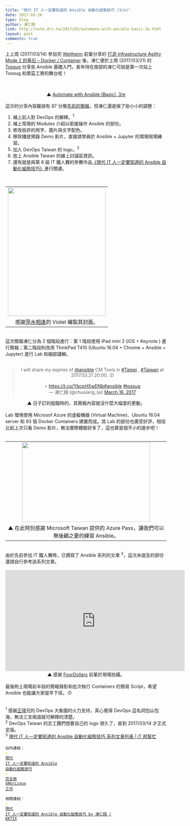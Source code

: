 ```yaml
---
title: "現代 IT 人一定要知道的 Ansible 自動化組態技巧 (3/e)"
date: 2017-03-26
type: blog
author: 凍仁翔
link: http://note.drx.tw/2017/03/automate-with-ansible-basic-3e.html
layout: post
comments: true
---
```


上上周 (2017/03/14) 參加完 <a href="http://www.weithenn.org/" target="_blank">Weithenn</a> 前輩分享的 <a href="http://www.weithenn.org/2017/02/infrastructure-agility-mode-2-docker.html" target="_blank">打造 Infrastructure Agility Mode 2 的基石 – Docker / Container</a> 後，凍仁便於上周 (2017/03/21) 的 <a href="http://tossug.net/" target="_blank">Tossug</a> 分享些 Ansible 基礎入門，長年待在南部的凍仁可說是第一次站上 Tossug 和摩茲工寮的舞台呢！<br /><br /><center><script async="" class="speakerdeck-embed" data-id="08d9f7afcb644593b352cf20f0a4826f" data-ratio="1.33333333333333" src="//speakerdeck.com/assets/embed.js"></script><br />▲ <a href="https://www.slideshare.net/freezejonny/automate-with-ansible-basic-3e" target="_blank" title="現代 IT 人一定要知道的 Ansible 自動化組態技巧">Automate with Ansible (Basic), 3/e</a><br /></center><a name='more'></a><br />這次的分享內容雖說有 87 分像<a href="http://note.drx.tw/2016/05/automate-with-ansible-basic.html" target="_blank">先前的簡報</a>，但凍仁還是做了些小小的調整：<br /><ol><li>補上前人對 DevOps 的解釋。<span class="Comment"><sup>1</sup></span></li><li>補上常用的 Modules 介紹以銜接操作 Ansible 的部份。</li><li>修改些許的用字、圖片與文字配色。</li><li>移除播放預錄 Demo 影片，直接請學員於 Ansible + Jupyter 的環境現場練習。</li><li>加入 DevOps Taiwan 的 logo。<span class="Comment"><sup>2</sup></span></li><li>放上 Ansible Taiwan 的線上討論區資訊。</li><li>還有就是與第 8 屆 IT 鐵人賽的參賽作品<a href="https://github.com/chusiang/automate-with-ansible/" target="_blank">《現代 IT 人一定要知道的 Ansible 自動化組態技巧》</a>進行關連。</li></ol><br /><table align="center" cellpadding="0" cellspacing="0" class="tr-caption-container" style="margin-left: auto; margin-right: auto; text-align: center;"><tbody><tr><td style="text-align: center;"><a href="https://1.bp.blogspot.com/-1LPwacNDqa4/WTuKOKvDzkI/AAAAAAAAgAQ/bH5o5YZDGtE731ib7iNTiql-BcZYgVGigCLcB/s1600/automate-with-ansible_cover_by_chusiang.jpg" imageanchor="1" style="margin-left: auto; margin-right: auto;"><img border="0" data-original-height="1600" data-original-width="1221" height="400" src="https://1.bp.blogspot.com/-1LPwacNDqa4/WTuKOKvDzkI/AAAAAAAAgAQ/bH5o5YZDGtE731ib7iNTiql-BcZYgVGigCLcB/s400/automate-with-ansible_cover_by_chusiang.jpg" width="305" /></a></td></tr><tr><td class="tr-caption" style="text-align: center;">感謝<a href="http://萍水相逢.tw/" target="_blank">萍水相逢</a>的 Violet 繪製其封面。</td></tr></tbody></table><br />這次簡報凍仁分為 2 個階段進行：第 1 階段使用 iPad mini 2 (iOS + Keynote ) 進行簡報；第二階段則改用 ThinkPad T410 (Ubuntu 16.04 + Chrome + Ansible + Jupyter) 進行 Lab 和細部講解。<br /><br /><center><blockquote class="twitter-tweet" data-partner="tweetdeck"><div dir="ltr" lang="en">I will share my expires of <a href="https://twitter.com/ansible">@ansible</a> CM Tools  in <a href="https://twitter.com/hashtag/Taipei?src=hash">#Taipei</a> , <a href="https://twitter.com/hashtag/Taiwan?src=hash">#Taiwan</a> at 2017.03.21 20:00. :D<br /><br />&gt; <a href="https://t.co/YbcpHXwDNb">https://t.co/YbcpHXwDNb</a><a href="https://twitter.com/hashtag/ansible?src=hash">#ansible</a> <a href="https://twitter.com/hashtag/tossug?src=hash">#tossug</a></div>— 凍仁翔 (@chusiang_lai) <a href="https://twitter.com/chusiang_lai/status/842323629434003456">March 16, 2017</a></blockquote>▲ 日子訂的挺臨時的，其簡報內容就沒什麼大幅度的更動。<br /></center><br />Lab 環境使用 Microsof Azure 的虛擬機器 (Virtual Machine)、Ubuntu 16.04 server 和 93 個 Docker Containers 建置而成。其 Lab 的部份也廣受好評，相信比起上次只看 Demo 影片，無法實際體驗好多了，這也算是個不小的進步吧！<br /><br /><table align="center" cellpadding="0" cellspacing="0" class="tr-caption-container" style="margin-left: auto; margin-right: auto; text-align: center;"><tbody><tr><td style="text-align: center;"><a href="https://2.bp.blogspot.com/-utl7oqFJG8w/WNfkPzIJnrI/AAAAAAAAfM0/SWyT6FhH0_wvmswT7KWXiVnEfQP1xVgvwCLcB/s1600/2017-03-21-microsoft-azure-pass.jpg" imageanchor="1" style="margin-left: auto; margin-right: auto;"><img border="0" height="248" src="https://2.bp.blogspot.com/-utl7oqFJG8w/WNfkPzIJnrI/AAAAAAAAfM0/SWyT6FhH0_wvmswT7KWXiVnEfQP1xVgvwCLcB/s400/2017-03-21-microsoft-azure-pass.jpg" width="400" /></a></td></tr><tr><td class="tr-caption" style="text-align: center;">▲ 在此特別感謝 Microsoft Taiwan 提供的 Azure Pass，讓我們可以無後顧之憂的練習 Ansible。</td></tr></tbody></table><br />由於先前參加 IT 鐵人賽時，已撰寫了 Ansible 系列的文章 <span class="Comment"><sup>3</sup></span>，這次未提及的部份還請自行參考該系列文章。<br /><br /><center><iframe allowfullscreen="" frameborder="0" height="315" src="https://www.youtube.com/embed/zs6eV4MTTzc" width="560"></iframe><br />▲ 感謝 <a href="https://fourdollars.blogspot.tw/" target="_blank">FourDollars</a> 前輩於現場拍攝。<br /></center><br />最後附上現場前半段的簡報錄影和批次執行 Containers 的簡易 Script，希望 Ansible 也能讓大家提早下班。:D<br /><br /><script src="https://gist.github.com/chusiang/692fb01f58b5a0ad22b77eb8ccff221b.js"></script><br /><span class="Comment"><sup>1</sup> 感謝<a href="http://chengweichen.com/" target="_blank">正瑋</a>兄的 DevOps 大象圖的火力支持，真心覺得 DevOps 這名詞包山包海，無法三言兩語就可解釋的清楚。<br /><sup>2</sup> DevOps Taiwan 的志工團們想要自己的 logo 很久了，直到 2017/03/14 才正式定版。<br /><sup>3</sup> <a href="http://ithelp.ithome.com.tw/users/20031776/ironman/1022" target="_blank">現代 IT 人一定要知道的 Ansible 自動化組態技巧 系列文章列表 | iT 邦幫忙</a></span><br /><script async="" charset="utf-8" src="//platform.twitter.com/widgets.js"></script><br /><code class="ref">站內連結：<br /><span style="color: #ffdb00;">★</span> <a href="http://note.drx.tw/2016/05/automate-with-ansible-basic.html">現代 IT 人一定要知道的 Ansible 自動化組態技巧</a><br /><font color="#ffdb00">★</font> <a href="http://note.drx.tw/2013/09/working-on-gnu-linux.html">完全用 GNU/Linux 工作</a><br /><br />相關連結：<br /><span style="color: #ffdb00;">★</span> <a href="http://tossug.kktix.cc/events/b3ebffa1-363c69" target="_blank">現代 IT 人一定要知道的 Ansible 自動化組態技巧 by 凍仁翔 | KKTIX</a><br /></code>